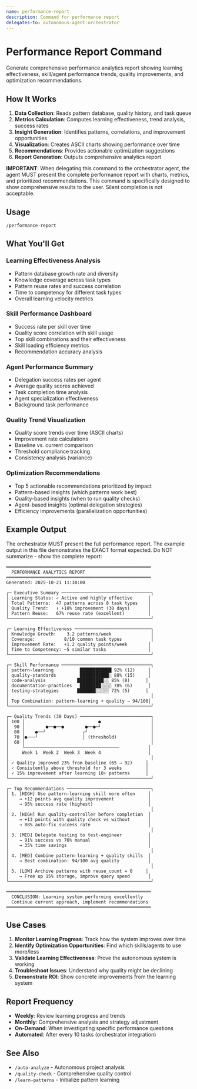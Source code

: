 ```yaml
---
name: performance-report
description: Command for performance report
delegates-to: autonomous-agent:orchestrator
---
```


# Performance Report Command

Generate comprehensive performance analytics report showing learning effectiveness, skill/agent performance trends, quality improvements, and optimization recommendations.

## How It Works

1. **Data Collection**: Reads pattern database, quality history, and task queue
2. **Metrics Calculation**: Computes learning effectiveness, trend analysis, success rates
3. **Insight Generation**: Identifies patterns, correlations, and improvement opportunities
4. **Visualization**: Creates ASCII charts showing performance over time
5. **Recommendations**: Provides actionable optimization suggestions
6. **Report Generation**: Outputs comprehensive analytics report

**IMPORTANT**: When delegating this command to the orchestrator agent, the agent MUST present the complete performance report with charts, metrics, and prioritized recommendations. This command is specifically designed to show comprehensive results to the user. Silent completion is not acceptable.

## Usage

```bash
/performance-report
```

## What You'll Get

### Learning Effectiveness Analysis
- Pattern database growth rate and diversity
- Knowledge coverage across task types
- Pattern reuse rates and success correlation
- Time to competency for different task types
- Overall learning velocity metrics

### Skill Performance Dashboard
- Success rate per skill over time
- Quality score correlation with skill usage
- Top skill combinations and their effectiveness
- Skill loading efficiency metrics
- Recommendation accuracy analysis

### Agent Performance Summary
- Delegation success rates per agent
- Average quality scores achieved
- Task completion time analysis
- Agent specialization effectiveness
- Background task performance

### Quality Trend Visualization
- Quality score trends over time (ASCII charts)
- Improvement rate calculations
- Baseline vs. current comparison
- Threshold compliance tracking
- Consistency analysis (variance)

### Optimization Recommendations
- Top 5 actionable recommendations prioritized by impact
- Pattern-based insights (which patterns work best)
- Quality-based insights (when to run quality checks)
- Agent-based insights (optimal delegation strategies)
- Efficiency improvements (parallelization opportunities)

## Example Output

The orchestrator MUST present the full performance report. The example output in this file demonstrates the EXACT format expected. Do NOT summarize - show the complete report:

```
═══════════════════════════════════════════════════════
  PERFORMANCE ANALYTICS REPORT
═══════════════════════════════════════════════════════
Generated: 2025-10-21 11:30:00

┌─ Executive Summary ──────────────────────────────────┐
│ Learning Status: ✓ Active and highly effective      │
│ Total Patterns:  47 patterns across 8 task types    │
│ Quality Trend:   ↑ +18% improvement (30 days)       │
│ Pattern Reuse:   67% reuse rate (excellent)         │
└──────────────────────────────────────────────────────┘

┌─ Learning Effectiveness ─────────────────────────────┐
│ Knowledge Growth:    3.2 patterns/week               │
│ Coverage:           8/10 common task types           │
│ Improvement Rate:   +1.2 quality points/week        │
│ Time to Competency: ~5 similar tasks                │
└──────────────────────────────────────────────────────┘

┌─ Skill Performance ──────────────────────────────────┐
│ pattern-learning          ████████████ 92% (12)     │
│ quality-standards         ███████████░ 88% (15)     │
│ code-analysis            ██████████░░ 85% (8)      │
│ documentation-practices   ████████░░░░ 78% (6)      │
│ testing-strategies       ███████░░░░░ 72% (5)      │
│                                                      │
│ Top Combination: pattern-learning + quality → 94/100│
└──────────────────────────────────────────────────────┘

┌─ Quality Trends (30 Days) ───────────────────────────┐
│ 100 │                            ●                   │
│  90 │        ●──●──●        ●──●─┘                   │
│  80 │    ●──┘              ┌┘                        │
│  70 │●───┘                 │ (threshold)             │
│  60 │                                                │
│     └────────────────────────────────────           │
│     Week 1  Week 2  Week 3  Week 4                  │
│                                                      │
│ ✓ Quality improved 23% from baseline (65 → 92)     │
│ ✓ Consistently above threshold for 3 weeks         │
│ ✓ 15% improvement after learning 10+ patterns      │
└──────────────────────────────────────────────────────┘

┌─ Top Recommendations ────────────────────────────────┐
│ 1. [HIGH] Use pattern-learning skill more often     │
│    → +12 points avg quality improvement             │
│    → 95% success rate (highest)                     │
│                                                      │
│ 2. [HIGH] Run quality-controller before completion  │
│    → +13 points with quality check vs without       │
│    → 88% auto-fix success rate                      │
│                                                      │
│ 3. [MED] Delegate testing to test-engineer          │
│    → 91% success vs 76% manual                      │
│    → 35% time savings                               │
│                                                      │
│ 4. [MED] Combine pattern-learning + quality skills  │
│    → Best combination: 94/100 avg quality           │
│                                                      │
│ 5. [LOW] Archive patterns with reuse_count = 0     │
│    → Free up 15% storage, improve query speed       │
└──────────────────────────────────────────────────────┘

═══════════════════════════════════════════════════════
  CONCLUSION: Learning system performing excellently
  Continue current approach, implement recommendations
═══════════════════════════════════════════════════════
```

## Use Cases

1. **Monitor Learning Progress**: Track how the system improves over time
2. **Identify Optimization Opportunities**: Find which skills/agents to use more/less
3. **Validate Learning Effectiveness**: Prove the autonomous system is working
4. **Troubleshoot Issues**: Understand why quality might be declining
5. **Demonstrate ROI**: Show concrete improvements from the learning system

## Report Frequency

- **Weekly**: Review learning progress and trends
- **Monthly**: Comprehensive analysis and strategy adjustment
- **On-Demand**: When investigating specific performance questions
- **Automated**: After every 10 tasks (orchestrator integration)

## See Also

- `/auto-analyze` - Autonomous project analysis
- `/quality-check` - Comprehensive quality control
- `/learn-patterns` - Initialize pattern learning
